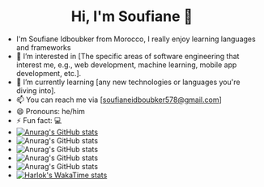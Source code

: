 <h1 align="center">Hi, I'm Soufiane 👋</h1>

- I'm Soufiane Idboubker from Morocco, I really enjoy learning languages and frameworks
- 👀 I’m interested in [The specific areas of software engineering that interest me, e.g., web development, machine learning, mobile app development, etc.].
- 🌱 I’m currently learning [any new technologies or languages you're diving into].
- 📫 You can reach me via [soufianeidboubker578@gmail.com]
- 😄 Pronouns: he/him
- ⚡ Fun fact: 💻
- [![Anurag's GitHub stats](https://github-readme-stats.vercel.app/api?username=soufianeidboubker)](https://github.com/soufianeidboubker/github-readme-stats)
- ![Anurag's GitHub stats](https://github-readme-stats.vercel.app/api?username=soufianeidboubker&show_icons=true)
- ![Anurag's GitHub stats](https://github-readme-stats.vercel.app/api?username=soufianeidboubker&show_icons=true&theme=radical)
- ![Anurag's GitHub stats](https://github-readme-stats.vercel.app/api?username=soufianeidboubker&show_icons=true&theme=transparent)
- ![Anurag's GitHub stats](https://github-readme-stats.vercel.app/api?username=soufianeidboubker&show_icons=true&bg_color=00000000)
- [![Harlok's WakaTime stats](https://github-readme-stats.vercel.app/api/wakatime?username=ffflabs)](https://github.com/soufianeidboubker/github-readme-stats)
